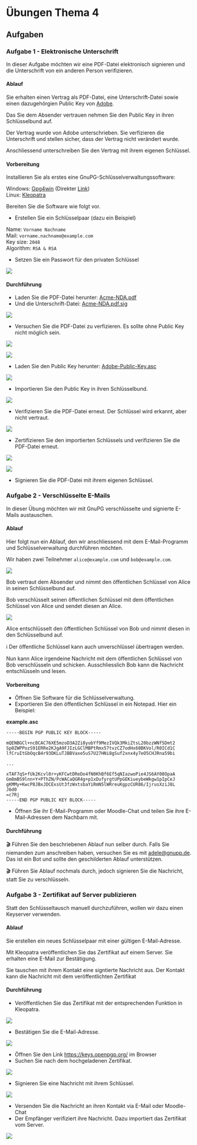 # Übungen Thema 4

## Aufgaben

### Aufgabe 1 - Elektronische Unterschrift

In dieser Aufgabe möchten wir eine PDF-Datei elektronisch signieren und die Unterschrift von ein anderen Person verifizieren.

#### Ablauf

Sie erhalten einen Vertrag als PDF-Datei, eine Unterschrift-Datei sowie einen dazugehörgien Public Key von [Adobe](https://www.adobe.com/).

Das Sie dem Absender vertrauen nehmen Sie den Public Key in ihren Schlüsselbund auf.

Der Vertrag wurde von Adobe unterschrieben. Sie verfizieren die Unterschrift und stellen sicher, dass der Vertrag nicht verändert wurde.

Anschliessend unterschreiben Sie den Vertrag mit ihrem eigenen Schlüssel.

#### Vorbereitung

Installieren Sie als erstes eine GnuPG-Schlüsselverwaltungssoftware:

Windows: [Gpg4win](https://www.gpg4win.org/) (Direkter [Link](https://github.com/janikvonrotz/encrypt.casa/raw/main/attachments/gpg4win-4.1.0.exe))\
Linux: [Kleopatra](https://www.openpgp.org/software/kleopatra/)

Bereiten Sie die Software wie folgt vor.

* Erstellen Sie ein Schlüsselpaar (dazu ein Beispiel)

Name: `Vorname Nachname`\
Mail: `vorname.nachname@example.com`\
Key size: `2048`\
Algorithm: `RSA & RSA`

* Setzen Sie ein Passwort für den privaten Schlüssel

![](./new-key.png)

#### Durchführung

* Laden Sie die PDF-Datei herunter: [Acme-NDA.pdf](https://github.com/janikvonrotz/encrypt.casa/raw/main/Acme-NDA.pdf)
* Und die Unterschrift-Datei: [Acme-NDA.pdf.sig](https://github.com/janikvonrotz/encrypt.casa/raw/main/Acme-NDA.pdf.sig)

![](./acme-pdf-sig.png)

* Versuchen Sie die PDF-Datei zu verfizieren. Es sollte ohne Public Key nicht möglich sein.

![](./kleopatra-verify-file.png)

![](./cleopatra-verification-failed.png)

* Laden Sie den Public Key herunter: [Adobe-Public-Key.asc](https://github.com/janikvonrotz/encrypt.casa/raw/main/Adobe-Public-Key.asc)

![](./adobe-public-key.png)

* Importieren Sie den Public Key in ihren Schlüsselbund.

![](./kleoptra-import.png)

* Verifizieren Sie die PDF-Datei erneut. Der Schlüssel wird erkannt, aber nicht vertraut.

![](./cleopatra-not-trusted.png)
* Zertifizieren Sie den importierten Schlüssels und verifizieren Sie die PDF-Datei erneut.

![](kleopatra-certify.png)

![](./cleopatra-signed.png)

* Signieren Sie die PDF-Datei mit ihrem eigenen Schlüssel.

### Aufgabe 2 - Verschlüsselte E-Mails

In dieser Übung möchten wir mit GnuPG verschlüsselte und signierte E-Mails austauschen.

#### Ablauf

Hier folgt nun ein Ablauf, den wir anschliessend mit dem E-Mail-Programm und Schlüsselverwaltung durchführen möchten.

Wir haben zwei Teilnehmer `alice@example.com` und `bob@example.com`.

![](./alice-my-public-key.png)

Bob vertraut dem Absender und nimmt den öffentlichen Schlüssel von Alice in seinen Schlüsselbund auf.

Bob verschlüsselt seinen öffentlichen Schlüssel mit dem öffentlichen Schlüssel von Alice und sendet diesen an Alice.

![](./bob-my-public-key.png)

Alice entschlüsselt den öffentlichen Schlüssel von Bob und nimmt diesen in den Schlüsselbund auf.

ℹ️ Der öffentliche Schlüssel kann auch unverschlüssel übertragen werden.

Nun kann Alice irgendeine Nachricht mit dem öffentlichen Schlüssel von Bob verschlüsseln und schicken. Ausschliesslich Bob kann die Nachricht entschlüsseln und lesen.

#### Vorbereitung

* Öffnen Sie Software für die Schlüsselverwaltung.
* Exportieren Sie den öffentlichen Schlüssel in ein Notepad. Hier ein Beispiel:

**example.asc**

```
-----BEGIN PGP PUBLIC KEY BLOCK-----

mQENBGCl+ncBCAC76XE5mzoD3A2Zi8yubYf9MezIVQk3MkiZtsL20bzzWNf5Dmt2
Sp0ZWPPozS91ERRe2KJgA9FJIzLGClMBPtRmx57tvzCZ7odHx60BKVol/R0ICd1C
lfCruItGbOqcB4r93DKLuTJBBVaxe5uS7U27HNi8gSuf2xnx4y7eO5CHJRna59bi

...

xTAF7qS+fUk2Kcvl0r+yKFCwtDReDo4fN0KhBf6Ef5qNIazwoPie4JS6AY08OpaA
Gm8mBS9lnn+Y+PThZN/PcWACaQGR4g+p1xDufyrgtUPpGEKiueybeWkgw1pIpCeJ
gKMMy+KwcP8JBxJDCExsUt3fzWxtsbaYiRmN5lWRreuKgpzCUR86/IjrusXziJ8L
J6d0
=c7Rj
-----END PGP PUBLIC KEY BLOCK-----
```

* Öffnen Sie ihr E-Mail-Programm oder Moodle-Chat und teilen Sie ihre E-Mail-Adressen dem Nachbarn mit.

#### Durchführung

🎬 Führen Sie den beschriebenen Ablauf nun selber durch. Falls Sie niemanden zum anschreiben haben, versuchen Sie es mit <adele@gnupp.de>. Das ist ein Bot und sollte den geschilderten Ablauf unterstützen.

🎬 Führen Sie Ablauf nochmals durch, jedoch signieren Sie die Nachricht, statt Sie zu verschlüsseln.

### Aufgabe 3 - Zertifikat auf Server publizieren

Statt den Schlüsseltausch manuell durchzuführen, wollen wir dazu einen Keyserver verwenden.

#### Ablauf

Sie erstellen ein neues Schlüsselpaar mit einer gültigen E-Mail-Adresse.

Mit Kleopatra veröffentlichen Sie das Zertifikat auf einem Server. Sie erhalten eine E-Mail zur Bestätigung.

Sie tauschen mit ihrem Kontakt eine signtierte Nachricht aus. Der Kontakt kann die Nachricht mit dem veröffentlichten Zertifikat

#### Durchführung

* Veröffentlichen Sie das Zertifikat mit der entsprechenden Funktion in Kleopatra.

![](./kleopatra-publish.png)
* Bestätigen Sie die E-Mail-Adresse.

![](./kleopatra-confirm.png)

* Öffnen Sie den Link <https://keys.openpgp.org/> im Browser
* Suchen Sie nach dem hochgeladenen Zertifikat.

![](./kleopatra-found-entry.png)

* Signieren Sie eine Nachricht mit ihrem Schlüssel.

![](./kleopatra-sign.png)

* Versenden Sie die Nachricht an ihren Kontakt via E-Mail oder Moodle-Chat
* Der Empfänger verifiziert ihre Nachricht. Dazu importiert das Zertifikat vom Server.

![](./kleopatra-lookup.png)